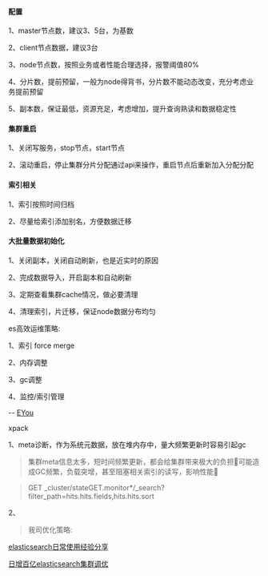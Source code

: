 #### 配置

1、master节点数，建议3、5台，为基数

2、client节点数据，建议3台

3、node节点数，按照业务或者性能合理选择，报警阈值80%

4、分片数，提前预留，一般为node得背书，分片数不能动态改变，充分考虑业务提前预留

5、副本数，保证最低，资源充足，考虑增加，提升查询熟读和数据稳定性

#### 集群重启

1、关闭写服务，stop节点，start节点

2、滚动重启，停止集群分片分配通过api来操作，重启节点后重新加入分配分配

#### 索引相关

1、索引按照时间归档

2、尽量给索引添加别名，方便数据迁移

#### 大批量数据初始化

1、关闭副本，关闭自动刷新，也是近实时的原因

2、完成数据导入，开启副本和自动刷新

3、定期查看集群cache情况，做必要清理

4、清理索引，片迁移，保证node数据分布均匀


es高效运维策略:

1、索引 force merge

2、内存调整

3、gc调整

4、监控/索引管理

-- 
[EYou](https://elasticsearch.cn/slides/122#page=7)

xpack

1、meta诊断，作为系统元数据，放在堆内存中，量大频繁更新时容易引起gc

> 集群meta信息太多，短时间频繁更新，都会给集群带来极大的负担可能造成GC频繁，负载突增，甚至阻塞相关索引的读写，影响性能

>GET _cluster/stateGET.monitor*/_search?filter_path=hits.hits.fields,hits.hits.sort

2、

> 我司优化策略:

[elasticsearch日常使用经验分享](https://elasticsearch.cn/article/208)

[日增百亿elasticsearch集群调优](https://elasticsearch.cn/slides/169#page=26)